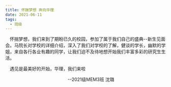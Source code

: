 ```yaml
---
title: 怀揣梦想 奔向华理
date: 2021-06-11
tags:
  - 班级
---
```


&emsp;怀揣梦想，我们来到了期盼已久的校园，参加了属于我们自己的盛典--新生见面会。马院长对学校的详细介绍，深入了我们对学校的了解，健谈的学长，幽默的学姐，来自各行各业有趣的同学，让我们迫不及待地想开始我们丰富多彩的研究生生活。

&emsp;遇见是最美好的开始，华理，我们来啦

&emsp;&emsp;&emsp;&emsp;&emsp;&emsp;&emsp;&emsp;&emsp;&emsp;&emsp;&emsp;&emsp;&emsp;--2021级MEM3班 沈璐